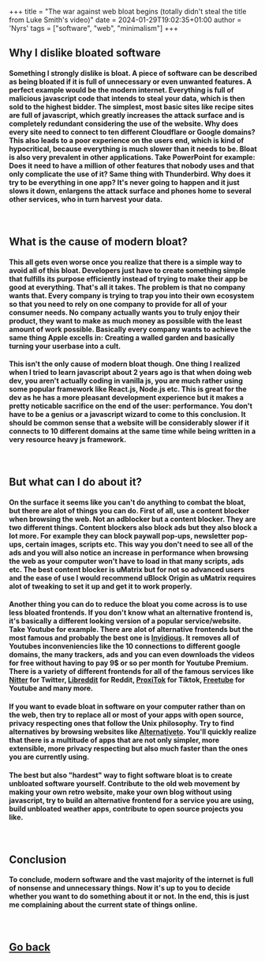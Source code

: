 +++
title = "The war against web bloat begins (totally didn't steal the title from Luke Smith's video)"
date = 2024-01-29T19:02:35+01:00
author = 'Nyrs'
tags = ["software", "web", "minimalism"]
+++

## Why I dislike bloated software
#### Something I strongly dislike is bloat. A piece of software can be described as being bloated if it is full of unnecessary or even unwanted features. A perfect example would be the modern internet. Everything is full of malicious javascript code that intends to steal your data, which is then sold to the highest bidder. The simplest, most basic sites like recipe sites are full of javascript, which greatly increases the attack surface and is completely redundant considering the use of the website. Why does every site need to connect to ten different Cloudflare or Google domains? This also leads to a poor experience on the users end, which is kind of hypocritical, because everything is much slower than it needs to be. Bloat is also very prevalent in other applications. Take PowerPoint for example: Does it need to have a million of other features that nobody uses and that only complicate the use of it? Same thing with Thunderbird. Why does it try to be everything in one app? It's never going to happen and it just slows it down, enlargens the attack surface and phones home to several other services, who in turn harvest your data.
&nbsp;
&nbsp;
## What is the cause of modern bloat?
#### This all gets even worse once you realize that there is a simple way to avoid all of this bloat. Developers just have to create something simple that fulfills its purpose efficiently instead of trying to make their app be good at everything. That's all it takes. The problem is that no company wants that. Every company is trying to trap you into their own ecosystem so that you need to rely on one company to provide for all of your consumer needs. No company actually wants you to truly enjoy their product, they want to make as much money as possible with the least amount of work possible. Basically every company wants to achieve the same thing Apple excells in: Creating a walled garden and basically turning your userbase into a cult.

#### This isn't the only cause of modern bloat though. One thing I realized when I tried to learn javascript about 2 years ago is that when doing web dev, you aren't actually coding in vanilla js, you are much rather using some popular framework like React.js, Node.js etc. This is great for the dev as he has a more pleasant development experience but it makes a pretty noticable sacrifice on the end of the user: performance. You don't have to be a genius or a javascript wizard to come to this conclusion. It should be common sense that a website will be considerably slower if it connects to 10 different domains at the same time while being written in a very resource heavy js framework.
&nbsp;
&nbsp;
## But what can I do about it?    
#### On the surface it seems like you can't do anything to combat the bloat, but there are alot of things you can do. First of all, use a content blocker when browsing the web. Not an adblocker but a content blocker. They are two different things. Content blockers also block ads but they also block a lot more. For example they can block paywall pop-ups, newsletter pop-ups, certain images, scripts etc. This way you don't need to see all of the ads and you will also notice an increase in performance when browsing the web as your computer won't have to load in that many scripts, ads etc. The best content blocker is uMatrix but for not so advanced users and the ease of use I would recommend uBlock Origin as uMatrix requires alot of tweaking to set it up and get it to work properly.

#### Another thing you can do to reduce the bloat you come across is to use less bloated frontends. If you don't know what an alternative frontend is, it's basically a different looking version of a popular service/website. Take Youtube for example. There are alot of alternative frontends but the most famous and probably the best one is [Invidious](https://invidious.io/). It removes all of Youtubes inconveniencies like the 10 connections to different google domains, the many trackers, ads and you can even downloads the videos for free without having to pay 9$ or so per month for Youtube Premium. There is a variety of different frontends for all of the famous services like [Nitter](https://github.com/zedeus/nitter/) for Twitter, [Libreddit](https://github.com/libreddit/libreddit/) for Reddit, [ProxiTok](https://github.com/pablouser1/ProxiTok/) for Tiktok, [Freetube](https://freetubeapp.io/) for Youtube and many more.

#### If you want to evade bloat in software on your computer rather than on the web, then try to replace all or most of your apps with open source, privacy respecting ones that follow the Unix philosophy. Try to find alternatives by browsing websites like [Alternativeto](https://alternativeto.net). You'll quickly realize that there is a multitude of apps that are not only simpler, more extensible, more privacy respecting but also much faster than the ones you are currently using.

#### The best but also "hardest" way to fight software bloat is to create unbloated software yourself. Contribute to the old web movement by making your own retro website, make your own blog without using javascript, try to build an alternative frontend for a service you are using, build unbloated weather apps, contribute to open source projects you like. 
&nbsp;
&nbsp;
## Conclusion
#### To conclude, modern software and the vast majority of the internet is full of nonsense and unnecessary things. Now it's up to you to decide whether you want to do something about it or not. In the end, this is just me complaining about the current state of things online. 
&nbsp;
&nbsp;
&nbsp;
## [Go back](/posts/postsintro)
